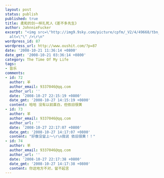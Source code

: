 ```yaml
---
layout: post
status: publish
published: true
title: 柔和的剑一样扎死人《差不多先生》
author: JohnnieFucker
excerpt: "<img src=\"http://img9.9sky.com/picture/cpfm/_V2/4/49668/tbn_49668_a.jpg\"
  alt=\"\" />\r\n"
wordpress_id: 87
wordpress_url: http://www.oushit.com/?p=87
date: '2008-10-21 11:36:14 +0800'
date_gmt: '2008-10-21 03:36:14 +0800'
category: The Time Of My Life
tags:
- 音乐
comments:
- id: 72
  author: 羊
  author_email: 9337046@qq.com
  author_url: ''
  date: '2008-10-27 22:15:19 +0800'
  date_gmt: '2008-10-27 14:15:19 +0800'
  content: 哈哈 没有以前直白，但依旧很黄
- id: 73
  author: 羊
  author_email: 9337046@qq.com
  author_url: ''
  date: '2008-10-27 22:17:07 +0800'
  date_gmt: '2008-10-27 14:17:07 +0800'
  content: "好像没留上～\r\n我说 依旧很黄！！"
- id: 74
  author: 羊
  author_email: 9337046@qq.com
  author_url: ''
  date: '2008-10-27 22:17:38 +0800'
  date_gmt: '2008-10-27 14:17:38 +0800'
  content: 你这地方不对，留不起言
---
```

<p><img src="http://img9.9sky.com/picture/cpfm/_V2/4/49668/tbn_49668_a.jpg" alt="" /><br />
<!--break--><a id="more-87"></a></p>
